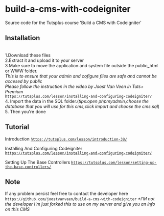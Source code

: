 build-a-cms-with-codeigniter
============================

Source code for the Tutsplus course 'Build a CMS with Codeigniter'


<h2>Installation</h2><br/>
1.Download these files<br/>
2.Extract it and upload it to your server<br/>
3.Make sure to move the application and system file outside the public_html or WWW folder.<br/>
<i>This is to ensure that your admin and cofigure files are safe and cannot be accesed by public</i><br/>
<i>Please follow the instruction in the video by Joost Van Veen in Tuts+ Premium</i><br/>
<code>https://tutsplus.com/lesson/installing-and-configuring-codeigniter/</code><br/>
4. Import the data in the SQL folder.(<i>tips:open phpmyadmin,choose the database that you will use for this cms,click import and choose the cms.sql</i>)
5. Then you're done


<h2>Tutorial</h2>

Introduction
<code>https://tutsplus.com/lesson/introduction-38/</code>

Installing And Configuring Codeigniter
<code>https://tutsplus.com/lesson/installing-and-configuring-codeigniter/</code>

Setting Up The Base Controllers 
<code>https://tutsplus.com/lesson/setting-up-the-base-controllers/</code>

<h2>Note</h2>
If any problem persist feel free to contact the developer here <code>https://github.com/joostvanveen/build-a-cms-with-codeigniter</code>
<i>*I'M not the developer i'm just forked this to use on my server and give you an info on this CMS</i>
